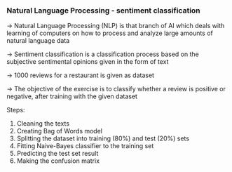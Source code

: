 ### Natural Language Processing - sentiment classification

-> Natural Language Processing (NLP) is that branch of AI which deals with learning of computers on how to process and analyze large amounts of natural language data  

-> Sentiment classification is a classification process based on the subjective sentimental opinions given in the form of text

-> 1000 reviews for a restaurant is given as dataset

-> The objective of the exercise is to classify whether a review is positive or negative, after training with the given dataset  

Steps: 
1) Cleaning the texts   
2) Creating Bag of Words model  
3) Splitting the dataset into training (80%) and test (20%) sets  
4) Fitting Naive-Bayes classifier to the training set  
5) Predicting the test set result  
6) Making the confusion matrix  

